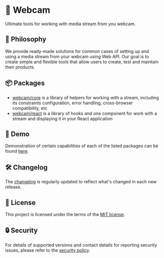 # 📸 Webcam

Ultimate tools for working with media stream from you webcam.

## 🦉 Philosophy

We provide ready-made solutions for common cases of setting up and using a media stream from your webcam using Web API. Our goal is to create simple and flexible tools that allow users to create, test and maintain their products.

## 📦 Packages
- [webcam/core](packages/core/README.md) is a library of helpers for working with a stream, including its constraints configuration, error handling, cross-browser compatibility, etc
- [webcam/react](packages/react/README.md) is a library of hooks and one component for work with a stream and displaying it in your React application

## 🔮 Demo
Demonstration of certain capabilities of each of the listed packages can be found [here](https://react-webcam-ultimate.vercel.app).

## 🛠️ Changelog
The [changelog](https://github.com/siberiacancode/react-webcam-ultimate/releases) is regularly updated to reflect what's changed in each new release.

## 🎫 License
This project is licensed under the terms of the [MIT license](LICENSE).

## 🔒 Security
For details of supported versions and contact details for reporting security issues, please refer to the [security policy](SECURITY.md).
